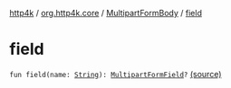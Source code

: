 [http4k](../../index.md) / [org.http4k.core](../index.md) / [MultipartFormBody](index.md) / [field](./field.md)

# field

`fun field(name: `[`String`](https://kotlinlang.org/api/latest/jvm/stdlib/kotlin/-string/index.html)`): `[`MultipartFormField`](../../org.http4k.lens/-multipart-form-field/index.md)`?` [(source)](https://github.com/http4k/http4k/blob/master/http4k-multipart/src/main/kotlin/org/http4k/core/MultipartFormBody.kt#L61)